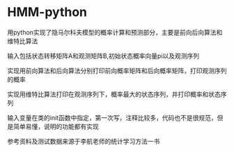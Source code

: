# HMM-python
用python实现了隐马尔科夫模型的概率计算和预测部分，主要是前向后向算法和维特比算法

输入包括状态转移矩阵A和观测矩阵B,初始状态概率向量pi以及观测序列

实现用前向算法和后向算法分别打印前向概率矩阵和后向概率矩阵，打印观测序列的概率

实现用维特比算法打印在观测序列下，概率最大的状态序列，并打印概率和状态序列

输入变量在类的init函数中指定，第一次写，注释比较多，代码也不是很规范，但是简单易懂，说明的功能都有实现

参考资料及测试数据来源于李航老师的统计学习方法一书
